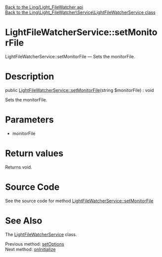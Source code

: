 [Back to the Ling/Light_FileWatcher api](https://github.com/lingtalfi/Light_FileWatcher/blob/master/doc/api/Ling/Light_FileWatcher.md)<br>
[Back to the Ling\Light_FileWatcher\Service\LightFileWatcherService class](https://github.com/lingtalfi/Light_FileWatcher/blob/master/doc/api/Ling/Light_FileWatcher/Service/LightFileWatcherService.md)


LightFileWatcherService::setMonitorFile
================



LightFileWatcherService::setMonitorFile — Sets the monitorFile.




Description
================


public [LightFileWatcherService::setMonitorFile](https://github.com/lingtalfi/Light_FileWatcher/blob/master/doc/api/Ling/Light_FileWatcher/Service/LightFileWatcherService/setMonitorFile.md)(string $monitorFile) : void




Sets the monitorFile.




Parameters
================


- monitorFile

    


Return values
================

Returns void.








Source Code
===========
See the source code for method [LightFileWatcherService::setMonitorFile](https://github.com/lingtalfi/Light_FileWatcher/blob/master/Service/LightFileWatcherService.php#L104-L107)


See Also
================

The [LightFileWatcherService](https://github.com/lingtalfi/Light_FileWatcher/blob/master/doc/api/Ling/Light_FileWatcher/Service/LightFileWatcherService.md) class.

Previous method: [setOptions](https://github.com/lingtalfi/Light_FileWatcher/blob/master/doc/api/Ling/Light_FileWatcher/Service/LightFileWatcherService/setOptions.md)<br>Next method: [onInitialize](https://github.com/lingtalfi/Light_FileWatcher/blob/master/doc/api/Ling/Light_FileWatcher/Service/LightFileWatcherService/onInitialize.md)<br>

